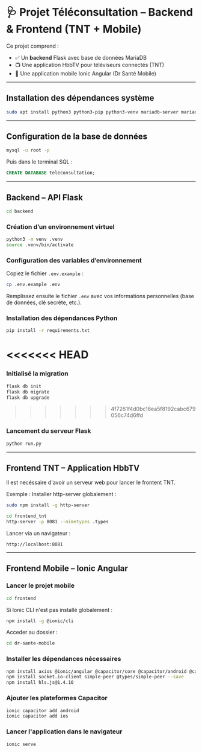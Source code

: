 # 🩺 Projet Téléconsultation – Backend & Frontend (TNT + Mobile)

Ce projet comprend :

- ✅ Un **backend** Flask avec base de données MariaDB
- 📺 Une application HbbTV pour téléviseurs connectés (TNT)
- 📱 Une application mobile Ionic Angular (Dr Santé Mobile)

---

##  Installation des dépendances système

```bash
sudo apt install python3 python3-pip python3-venv mariadb-server mariadb-client -y
````

---

##  Configuration de la base de données

```bash
mysql -u root -p
```

Puis dans le terminal SQL :

```sql
CREATE DATABASE teleconsultation;
```

---

##  Backend – API Flask

```bash
cd backend
```

###  Création d’un environnement virtuel

```bash
python3 -m venv .venv
source .venv/bin/activate
```

###  Configuration des variables d’environnement

Copiez le fichier `.env.example` :

```bash
cp .env.example .env
```

Remplissez ensuite le fichier `.env` avec vos informations personnelles (base de données, clé secrète, etc.).

###  Installation des dépendances Python

```bash
pip install -r requirements.txt
```

<<<<<<< HEAD
=======
### Initialisé la migration

```bash
flask db init
flask db migrate
flask db upgrade
```
>>>>>>> 4f7261f4d0bc16ea5f8192cabc679056c74d6ffd
###  Lancement du serveur Flask

```bash
python run.py
```

---

##  Frontend TNT – Application HbbTV

Il est necéssaire d'avoir un serveur web pour lancer le frontent TNT. 

Exemple : Installer http-server globalement :

```bash
sudo npm install -g http-server
````

```bash
cd frontend_tnt
http-server -p 8081 --mimetypes .types
```




Lancer via un navigateur :

```
http://localhost:8081
```

---

##  Frontend Mobile – Ionic Angular

###  Lancer le projet mobile

```bash
cd frontend
```

Si Ionic CLI n'est pas installé globalement :

```bash
npm install -g @ionic/cli
```

Acceder au dossier :

```bash
cd dr-sante-mobile
```

###  Installer les dépendances nécessaires

```bash
npm install axios @ionic/angular @capacitor/core @capacitor/android @capacitor/ios
npm install socket.io-client simple-peer @types/simple-peer --save
npm install hls.js@1.4.10
```

###  Ajouter les plateformes Capacitor

```bash
ionic capacitor add android
ionic capacitor add ios
```

###  Lancer l'application dans le navigateur

```bash
ionic serve
```
